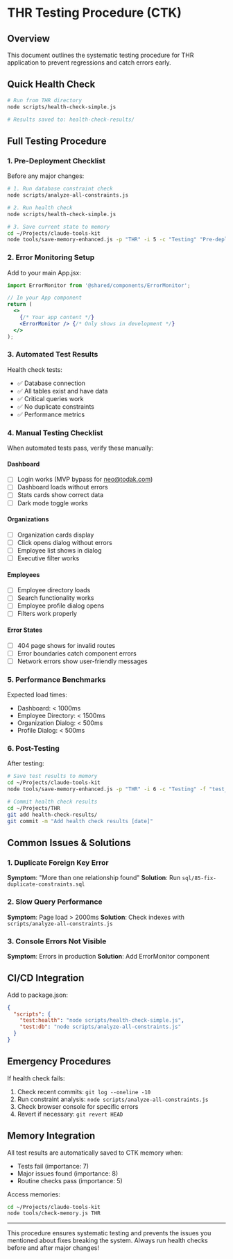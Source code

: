 # THR Testing Procedure (CTK)

## Overview
This document outlines the systematic testing procedure for THR application to prevent regressions and catch errors early.

## Quick Health Check
```bash
# Run from THR directory
node scripts/health-check-simple.js

# Results saved to: health-check-results/
```

## Full Testing Procedure

### 1. Pre-Deployment Checklist
Before any major changes:

```bash
# 1. Run database constraint check
node scripts/analyze-all-constraints.js

# 2. Run health check
node scripts/health-check-simple.js

# 3. Save current state to memory
cd ~/Projects/claude-tools-kit
node tools/save-memory-enhanced.js -p "THR" -i 5 -c "Testing" "Pre-deployment health check passed"
```

### 2. Error Monitoring Setup

Add to your main App.jsx:
```jsx
import ErrorMonitor from '@shared/components/ErrorMonitor';

// In your App component
return (
  <>
    {/* Your app content */}
    <ErrorMonitor /> {/* Only shows in development */}
  </>
);
```

### 3. Automated Test Results

Health check tests:
- ✅ Database connection
- ✅ All tables exist and have data
- ✅ Critical queries work
- ✅ No duplicate constraints
- ✅ Performance metrics

### 4. Manual Testing Checklist

When automated tests pass, verify these manually:

#### Dashboard
- [ ] Login works (MVP bypass for neo@todak.com)
- [ ] Dashboard loads without errors
- [ ] Stats cards show correct data
- [ ] Dark mode toggle works

#### Organizations
- [ ] Organization cards display
- [ ] Click opens dialog without errors
- [ ] Employee list shows in dialog
- [ ] Executive filter works

#### Employees
- [ ] Employee directory loads
- [ ] Search functionality works
- [ ] Employee profile dialog opens
- [ ] Filters work properly

#### Error States
- [ ] 404 page shows for invalid routes
- [ ] Error boundaries catch component errors
- [ ] Network errors show user-friendly messages

### 5. Performance Benchmarks

Expected load times:
- Dashboard: < 1000ms
- Employee Directory: < 1500ms
- Organization Dialog: < 500ms
- Profile Dialog: < 500ms

### 6. Post-Testing

After testing:
```bash
# Save test results to memory
cd ~/Projects/claude-tools-kit
node tools/save-memory-enhanced.js -p "THR" -i 6 -c "Testing" -f "test_results" "Health check complete: X/Y tests passed"

# Commit health check results
cd ~/Projects/THR
git add health-check-results/
git commit -m "Add health check results [date]"
```

## Common Issues & Solutions

### 1. Duplicate Foreign Key Error
**Symptom**: "More than one relationship found"
**Solution**: Run `sql/85-fix-duplicate-constraints.sql`

### 2. Slow Query Performance
**Symptom**: Page load > 2000ms
**Solution**: Check indexes with `scripts/analyze-all-constraints.js`

### 3. Console Errors Not Visible
**Symptom**: Errors in production
**Solution**: Add ErrorMonitor component

## CI/CD Integration

Add to package.json:
```json
{
  "scripts": {
    "test:health": "node scripts/health-check-simple.js",
    "test:db": "node scripts/analyze-all-constraints.js"
  }
}
```

## Emergency Procedures

If health check fails:
1. Check recent commits: `git log --oneline -10`
2. Run constraint analysis: `node scripts/analyze-all-constraints.js`
3. Check browser console for specific errors
4. Revert if necessary: `git revert HEAD`

## Memory Integration

All test results are automatically saved to CTK memory when:
- Tests fail (importance: 7)
- Major issues found (importance: 8)
- Routine checks pass (importance: 5)

Access memories:
```bash
cd ~/Projects/claude-tools-kit
node tools/check-memory.js THR
```

---

This procedure ensures systematic testing and prevents the issues you mentioned about fixes breaking the system. Always run health checks before and after major changes!